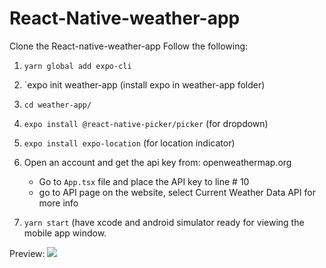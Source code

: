 # React-Native-weather-app 
Clone the React-native-weather-app
Follow the following:

1. `yarn global add expo-cli`
2. `expo init weather-app (install expo in weather-app folder)
3. `cd weather-app/`
4. `expo install @react-native-picker/picker` (for dropdown)
5. `expo install expo-location` (for location indicator)

6. Open an account and get the api key from: openweathermap.org
      - Go to `App.tsx` file and place the API key to line # 10
      - go to API page on the website, select Current Weather Data API for more info
    
7. `yarn start` (have xcode and android simulator ready for viewing the mobile app window. 

Preview:
![](assets/weater-app.png)